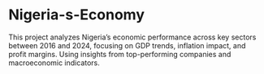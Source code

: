 # Nigeria-s-Economy
This project analyzes Nigeria’s economic performance across key sectors between 2016 and 2024, focusing on GDP trends, inflation impact, and profit margins. Using insights from top-performing companies and macroeconomic indicators.
